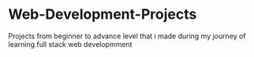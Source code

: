 # Web-Development-Projects
Projects from beginner to advance level that i made during my journey of learning full stack web developmment 
